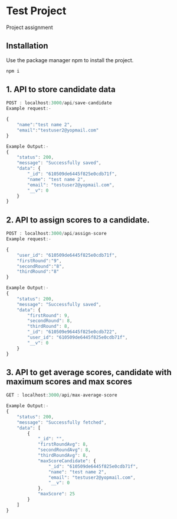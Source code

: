 # Test Project

Project assignment

## Installation

Use the package manager npm to install the project.

```bash
npm i
```

## 1. API to store candidate data 

```javascript
POST : localhost:3000/api/save-candidate
Example request:-

{
    "name":"test name 2",
    "email":"testuser2@yopmail.com"
}

Example Output:-
{
    "status": 200,
    "message": "Successfully saved",
    "data": {
        "_id": "610509de6445f825e0cdb71f",
        "name": "test name 2",
        "email": "testuser2@yopmail.com",
        "__v": 0
    }
}
```

## 2. API to assign scores to a candidate.
```javascript
POST : localhost:3000/api/assign-score
Example request:-

{
    "user_id": "610509de6445f825e0cdb71f",
    "firstRound":"9",
    "secondRound":"8",
    "thirdRound":"8"
}

Example Output:-
{
    "status": 200,
    "message": "Successfully saved",
    "data": {
        "firstRound": 9,
        "secondRound": 8,
        "thirdRound": 8,
        "_id": "610509e96445f825e0cdb722",
        "user_id": "610509de6445f825e0cdb71f",
        "__v": 0
    }
}
```

## 3. API to get average scores, candidate with maximum scores and max scores
```javascript
GET : localhost:3000/api/max-average-score

Example Output:-
{
    "status": 200,
    "message": "Successfully fetched",
    "data": [
        {
            "_id": "",
            "firstRoundAvg": 8,
            "secondRoundAvg": 8,
            "thirdRoundAvg": 8,
            "maxScoreCandidate": {
                "_id": "610509de6445f825e0cdb71f",
                "name": "test name 2",
                "email": "testuser2@yopmail.com",
                "__v": 0
            },
            "maxScore": 25
        }
    ]
}
```

